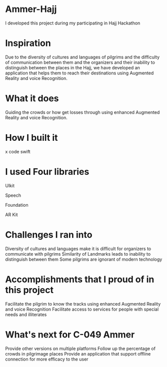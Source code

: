 # Ammer-Hajj

I developed this project during my participating in Hajj Hackathon

# Inspiration
Due to the diversity of cultures and languages of pilgrims and the difficulty of communication between them and the organizers and their inability to distinguish between the places in the Hajj, we have developed an application that helps them to reach their destinations using Augmented Reality and voice Recognition.

# What it does
Guiding the crowds or how get losses through using enhanced Augmented Reality and voice Recognition.

# How I built it
x code swift

# I used Four libraries

Ulkit

Speech

Foundation

AR Kit

# Challenges I ran into
Diversity of cultures and languages make it is difficult for organizers to communicate with pilgrims Similarity of Landmarks leads to inability to distinguish between them Some pilgrims are ignorant of modern technology

# Accomplishments that I proud of in this project
Facilitate the pilgrim to know the tracks using enhanced Augmented Reality and voice Recognition Facilitate access to services for people with special needs and illiterates

# What's next for C-049 Ammer
Provide other versions on multiple platforms Follow up the percentage of crowds in pilgrimage places
Provide an application that support offline connection for more efficacy to the user
